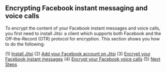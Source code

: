 
## Encrypting Facebook instant messaging and voice calls

To encrypt the content of your Facebook instant messages and voice calls, you first need to install Jitsi: a client which supports both Facebook and the Off-the-Record (OTR) protocol for encryption. This section shows you how to do the following: 

(1) [Install Jitsi](en/topics/practice-4-safe-social-networks/3-facebook-chat/4-2-howto.md)
(2) [Add your Facebook account on Jitsi](en/topics/practice-4-safe-social-networks/3-facebook-chat/4-3-howto.md)
(3) [Encrypt your Facebook instant messages](en/topics/practice-4-safe-social-networks/3-facebook-chat/4-4-howto.md)
(4) [Encrypt your Facebook voice calls](en/topics/practice-4-safe-social-networks/3-facebook-chat/4-5-howto.md)
(5) [Next Steps](en/topics/practice-4-safe-social-networks/3-facebook-chat/6-next.md)
